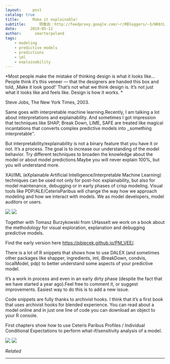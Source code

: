 ```yaml
---
layout:     post
catalog: true
title:      Make it explainable!
subtitle:      转载自：http://feedproxy.google.com/~r/RBloggers/~3/HK6tLOMbGGM/
date:      2019-05-12
author:      smarterpoland
tags:
    - modeling
    - predictive models
    - predictions
    - iml
    - explainability
---
```






*Most people make the mistake of thinking design is what it looks like… People think it’s this veneer — that the designers are handed this box and told, ‚Make it look good!’ That’s not what we think design is. It’s not just what it looks like and feels like. Design is how it works. *

Steve Jobs, The New York Times, 2003.


Same goes with interpretable machine learning.Recently, I am talking a lot about interpretations and explainability. And sometimes I got impression that techniques like SHAP, Break Down, LIME, SAFE are treated like magical incantations that converts complex predictive models into ,,something interpretable’’.

But interpretability/explainability is not a binary feature that you have it or not. It’s a process. The goal is to increase our understanding of the model behavior. Try different techniques to broaden the knowledge about the model or about model predictions.Maybe you will never explain 100%, but you will understand more.

XAI/IML (eXplainable Artificial Intelligence/Interpretable Machine Learning) techniques can be used not only for post-hoc explainability, but also for model maintenance, debugging or in early phases of crisp modeling. Visual tools like PDP/ALE/CeterisParibus will change the way how we approach modeling and how we interact with models. We as model developers, model auditors or users.

![](https://i2.wp.com/smarterpoland.pl/wp-content/uploads/2019/05/pm_vee.png?w=456)
![](https://i2.wp.com/smarterpoland.pl/wp-content/uploads/2019/05/pm_vee.png?w=456)


Together with Tomasz Burzykowski from UHasselt we work on a book about the methodology for visual exploration, explanation and debugging predictive models.

Find the early version here https://pbiecek.github.io/PM_VEE/.

There is a lot of R snippets that shows how to use DALEX (and sometimes other packages like shapper, ingredients, iml, iBreakDown, condvis, localModel, pdp) to better understand some aspects of your predictive model.

It’s a work in process and even in an early dirty phase (despite the fact that we have started a year ago).Feel free to comment it, or suggest improvements. Easiest way to do this is to add a new issue. 

Code snippets are fully thanks to archivist hooks. I think that it’s a first book that uses archivist hooks for blended experience. You can read about a model online and in just one line of code you can download an object to your R console.

First chapters show how to use Ceteris Paribus Profiles / Individual Conditional Expectations to perform what-if/sensitivity analysis of a model.

![](https://i1.wp.com/smarterpoland.pl/wp-content/uploads/2019/05/profile_v4_rf2.png?w=456)
![](https://i1.wp.com/smarterpoland.pl/wp-content/uploads/2019/05/profile_v4_rf2.png?w=456)



*Related*








---

